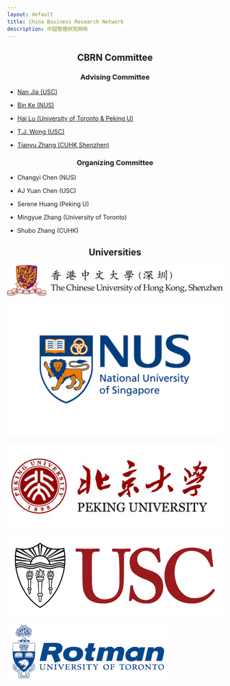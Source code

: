 ```yaml
---
layout: default
title: China Business Research Network
description: 中国管理研究网络
---
```


## **<center>CBRN Committee</center>**
### **<center>Advising Committee</center>**
 
*   [Nan Jia (USC)](https://www.marshall.usc.edu/personnel/nan-jia)

*   [Bin Ke (NUS)](https://bizfaculty.nus.edu.sg/faculty-details/?profId=451)

*   [Hai Lu (University of Toronto & Peking U)](https://www.rotman.utoronto.ca/FacultyAndResearch/Faculty/FacultyBios/Lu.aspx)

*   [T.J. Wong (USC)](https://www.marshall.usc.edu/personnel/tj-wong)

*   [Tianyu Zhang (CUHK Shenzhen)](https://sfi.cuhk.edu.cn/en/show-28-25.html)
 
### **<center>Organizing Committee</center>**
 
*   Changyi Chen (NUS)

*   AJ Yuan Chen (USC)

*   Serene Huang (Peking U)

*   Mingyue Zhang (University of Toronto)

*   Shubo Zhang (CUHK)

## **<center>Universities</center>**
![CUHKSZ_logo](./assets/images/CUHKSZ_logo.png)

![NUS_logo](./assets/images/NUS_logo.jpeg)

![Peking_logo](./assets/images/Peking_logo.jpeg)

![USC_logo](./assets/images/USC_logo.png)

![Toronto_logo](./assets/images/Toronto_logo.png)

